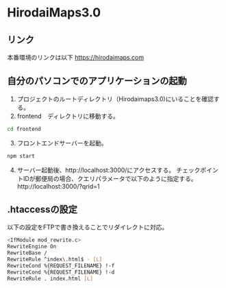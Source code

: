 # HirodaiMaps3.0
## リンク
本番環境のリンクは以下
<a hreh = "https://hirodaimaps.com">https://hirodaimaps.com</a>

## 自分のパソコンでのアプリケーションの起動
1. プロジェクトのルートディレクトリ（Hirodaimaps3.0)にいることを確認する。
2. frontend　ディレクトリに移動する。
 ```bash
 cd frontend
 ```
3. フロントエンドサーバーを起動。
 ```bash
npm start
 ```
4. サーバー起動後、<a>http://localhost:3000/</a>にアクセスする。
   チェックポイントIDが郵便局の場合、クエリパラメータで以下のように指定する。
   <a>http://localhost:3000/?qrid=1</a>

## .htaccessの設定
以下の設定をFTPで書き換えることでリダイレクトに対応。
```bash
<IfModule mod_rewrite.c>
RewriteEngine On
RewriteBase /
RewriteRule ^index\.html$ - [L]
RewriteCond %{REQUEST_FILENAME} !-f
RewriteCond %{REQUEST_FILENAME} !-d
RewriteRule . index.html [L]
```
